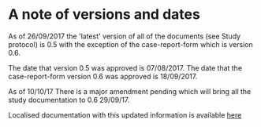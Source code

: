 # A note of versions and dates

As of 26/09/2017 the 'latest' version of all of the documents (see Study protocol) is 0.5 with the exception of the case-report-form which is version 0.6.

The date that version 0.5 was approved is 07/08/2017. The date that the case-report-form version 0.6 was approved is 18/09/2017.

As of 10/10/17 There is a major amendment pending which will bring all the study documentation to 0.6 29/09/17.

Localised documentation with this updated information is available [here](https://github.com/drcjar/ipfjes/tree/master/docs)
